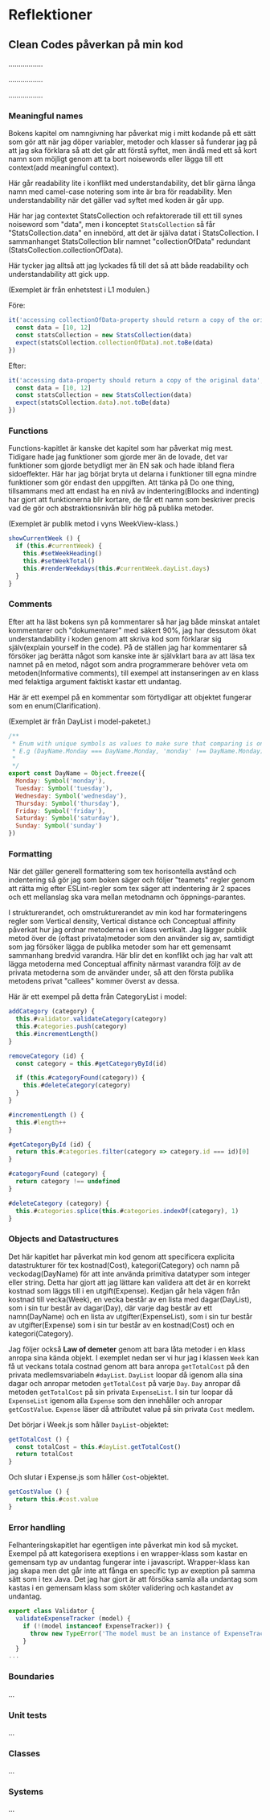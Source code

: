 # Reflektioner

## Clean Codes påverkan på min kod

.................

.................

.................

### Meaningful names

Bokens kapitel om namngivning har påverkat mig i mitt kodande på ett sätt som gör att när jag döper variabler, metoder och klasser så funderar jag på att jag ska förklara så att det går att förstå syftet, men ändå med ett så kort namn som möjligt genom att ta bort noisewords eller lägga till ett context(add meaningful context).

Här går readability lite i konflikt med understandability, det blir gärna långa namn med camel-case notering som inte är bra för readability. Men understandability när det gäller vad syftet med koden är går upp.

Här har jag contextet StatsCollection och refaktorerade till ett till synes noiseword som "data", men i konceptet `StatsCollection` så får "StatsCollection.data" en innebörd, att det är själva datat i StatsCollection. I sammanhanget StatsCollection blir namnet "collectionOfData" redundant (StatsCollection.collectionOfData).

Här tycker jag alltså att jag lyckades få till det så att både readability och understandability att gick upp.

(Exemplet är från enhetstest i L1 modulen.)

Före:

```javascript
it('accessing collectionOfData-property should return a copy of the original data', () => {
  const data = [10, 12]
  const statsCollection = new StatsCollection(data)
  expect(statsCollection.collectionOfData).not.toBe(data)
})
```

Efter:

```javascript
it('accessing data-property should return a copy of the original data', () => {
  const data = [10, 12]
  const statsCollection = new StatsCollection(data)
  expect(statsCollection.data).not.toBe(data)
})
```

### Functions 

Functions-kapitlet är kanske det kapitel som har påverkat mig mest. Tidigare hade jag funktioner som gjorde mer än de lovade, det var funktioner som gjorde betydligt mer än EN sak och hade ibland flera sidoeffekter. Här har jag börjat bryta ut delarna i funktioner till egna mindre funktioner som gör endast den uppgiften. Att tänka på Do one thing, tillsammans med att endast ha en nivå av indentering(Blocks and indenting) har gjort att funktionerna blir kortare, de får ett namn som beskriver precis vad de gör och abstraktionsnivån blir hög på publika metoder.

(Exemplet är publik metod i vyns WeekView-klass.)

```javascript
showCurrentWeek () {
  if (this.#currentWeek) {
    this.#setWeekHeading()
    this.#setWeekTotal()
    this.#renderWeekdays(this.#currentWeek.dayList.days)
  }
}
```

### Comments 

Efter att ha läst bokens syn på kommentarer så har jag både minskat antalet kommentarer och "dokumentarer" med säkert 90%, jag har dessutom ökat understandability i koden genom att skriva kod som förklarar sig själv(explain yourself in the code). På de ställen jag har kommentarer så försöker jag berätta något som kanske inte är självklart bara av att läsa tex namnet på en metod, något som andra programmerare behöver veta om metoden(Informative comments), till exempel att instanseringen av en klass med felaktiga argument faktiskt kastar ett undantag.

Här är ett exempel på en kommentar som förtydligar att objektet fungerar som en enum(Clarification).

(Exemplet är från DayList i model-paketet.)

```javascript
/**
 * Enum with unique symbols as values to make sure that comparing is only equal to the enum-value.
 * E.g (DayName.Monday === DayName.Monday, 'monday' !== DayName.Monday)
 *
 */
export const DayName = Object.freeze({
  Monday: Symbol('monday'),
  Tuesday: Symbol('tuesday'),
  Wednesday: Symbol('wednesday'),
  Thursday: Symbol('thursday'),
  Friday: Symbol('friday'),
  Saturday: Symbol('saturday'),
  Sunday: Symbol('sunday')
})
```

### Formatting 

När det gäller generell formattering som tex horisontella avstånd och indentering så gör jag som boken säger och följer "teamets" regler genom att rätta mig efter ESLint-regler som tex säger att indentering är 2 spaces och ett mellanslag ska vara mellan metodnamn och öppnings-parantes.

I strukturerandet, och omstrukturerandet av min kod har formateringens regler som Vertical density, Vertical distance och Conceptual affinity påverkat hur jag ordnar metoderna i en klass vertikalt.
Jag lägger publik metod över de (oftast privata)metoder som den använder sig av, samtidigt som jag försöker lägga de publika metoder som har ett gemensamt sammanhang bredvid varandra. Här blir det en konflikt och jag har valt att lägga metoderna med Conceptual affinity närmast varandra följt av de privata metoderna som de använder under, så att den första publika metodens privat "callees" kommer överst av dessa.

Här är ett exempel på detta från CategoryList i model:

```javascript
addCategory (category) {
  this.#validator.validateCategory(category)
  this.#categories.push(category)
  this.#incrementLength()
}

removeCategory (id) {
  const category = this.#getCategoryById(id)

  if (this.#categoryFound(category)) {
    this.#deleteCategory(category)
  }
}

#incrementLength () {
  this.#length++
}

#getCategoryById (id) {
  return this.#categories.filter(category => category.id === id)[0]
}

#categoryFound (category) {
  return category !== undefined
}

#deleteCategory (category) {
  this.#categories.splice(this.#categories.indexOf(category), 1)
}
```

### Objects and Datastructures

Det här kapitlet har påverkat min kod genom att specificera explicita datastrukturer för tex kostnad(Cost), kategori(Category) och namn på veckodag(DayName) för att inte använda primitiva datatyper som integer eller string. Detta har gjort att jag lättare kan validera att det är en korrekt kostnad som läggs till i en utgift(Expense). Kedjan går hela vägen från kostnad till vecka(Week), en vecka består av en lista med dagar(DayList), som i sin tur består av dagar(Day), där varje dag består av ett namn(DayName) och en lista av utgifter(ExpenseList), som i sin tur består av utgifter(Expense) som i sin tur består av en kostnad(Cost) och en kategori(Category).

Jag följer också **Law of demeter** genom att bara låta metoder i en klass anropa sina kända objekt. I exemplet nedan ser vi hur jag i klassen `Week` kan få ut veckans totala costnad genom att bara anropa `getTotalCost` på den privata medlemsvariabeln `#dayList`. `DayList` loopar då igenom alla sina dagar och anropar metoden `getTotalCost` på varje `Day`. `Day` anropar då metoden `getTotalCost` på sin privata `ExpenseList`. I sin tur loopar då `ExpenseList` igenom alla `Expense` som den innehåller och anropar `getCostValue`. `Expense` läser då attributet value på sin privata `Cost` medlem.

Det börjar i Week.js som håller `DayList`-objektet:

```javascript
getTotalCost () {
  const totalCost = this.#dayList.getTotalCost()
  return totalCost
}
```

Och slutar i Expense.js som håller `Cost`-objektet.

```javascript
getCostValue () {
  return this.#cost.value
}
```

### Error handling 

Felhanteringskapitlet har egentligen inte påverkat min kod så mycket. Exempel på att kategorisera exeptions i en wrapper-klass som kastar en gemensam typ av undantag fungerar inte i javascript. Wrapper-klass kan jag skapa men det går inte att fånga en specific typ av exeption på samma sätt som i tex Java. Det jag har gjort är att försöka samla alla undantag som kastas i en gemensam klass som sköter validering och kastandet av undantag.

```javascript
export class Validator {
  validateExpenseTracker (model) {
    if (!(model instanceof ExpenseTracker)) {
      throw new TypeError('The model must be an instance of ExpenseTracker.')
    }
  }
...
```

### Boundaries 
...

### Unit tests 
...

### Classes 
...

### Systems 
...


